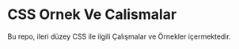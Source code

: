 # CSS Ornek Ve Calismalar
Bu repo, ileri düzey CSS ile ilgili Çalışmalar ve Örnekler içermektedir. 
